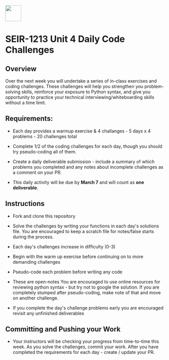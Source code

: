 <img src="https://i.imgur.com/2y0Lyzy.png" height="50">

# SEIR-1213 Unit 4 Daily Code Challenges

## Overview 

Over the next week you will undertake a series of in-class exercises and coding challenges. These challenges will help you strengthen you problem-solving skills, reinforce your exposure to Python syntax, and give you opportunity to practice your technical interviewing/whiteboarding skills without a time limit. 

## Requirements:

- Each day provides a warmup exercise & 4 challanges - 5 days x 4 problems - 20 challenges total

- Complete 1/2 of the coding challenges for each day, though you should try pseudo-coding all of them. 

- Create a daily deliverable submission - include a summary of which problems you completed and any notes about incomplete challenges as a comment on your PR.

- This daily activity will be due by __March 7__ and will count as __one deliverable__.

## Instructions

- Fork and clone this repository

- Solve the challenges by writing your functions in each day's solutions file. You are encouraged to keep a scratch file for notes/false starts during the process. 

- Each day's challenges increase in difficulty (0-3)

- Begin with the warm up exercise before continuing on to more demanding challenges 

- Pseudo-code each problem before writing any code

- These are open-notes You are encouraged to use online resources for reviewing python syntax - but try not to google the solution. If you are completely stumped after pseudo-coding, make note of that and move on another challenge.

- If you complete the day's challenge problems early you are encouraged revisit any unfinished deliverables 


## Committing and Pushing your Work

- Your instructors will be checking your progress from time-to-time this week. As you solve the challenges, commit your work. After you have completed the requirements for each day - create / update your PR. 
